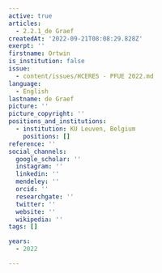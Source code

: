 ```yaml
---
active: true
articles:
  - 2.2.1_de Graef
createdAt: '2022-09-21T08:08:29.828Z'
exerpt: ''
firstname: Ortwin
is_institution: false
issue:
  - content/issues/HCERES - PFUE 2022.md
language:
  - English
lastname: de Graef
picture: ''
picture_copyright: ''
positions_and_institutions:
  - institution: KU Leuven, Belgium
    positions: []
reference: ''
social_channels:
  google_scholar: ''
  instagram: ''
  linkedin: ''
  mendeley: ''
  orcid: ''
  researchgate: ''
  twitter: ''
  website: ''
  wikipedia: ''
tags: []

years:
  - 2022

---
```

